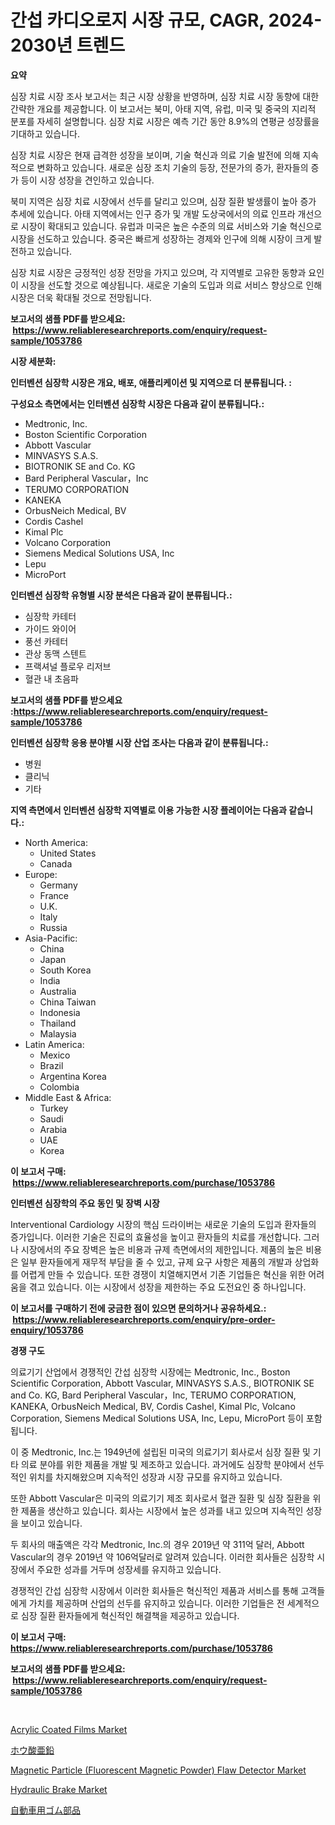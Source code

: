 <p><h1>간섭 카디오로지 시장 규모, CAGR, 2024-2030년 트렌드</h1></p><p><strong>요약</strong></p>
<p><p>심장 치료 시장 조사 보고서는 최근 시장 상황을 반영하며, 심장 치료 시장 동향에 대한 간략한 개요를 제공합니다. 이 보고서는 북미, 아태 지역, 유럽, 미국 및 중국의 지리적 분포를 자세히 설명합니다. 심장 치료 시장은 예측 기간 동안 8.9%의 연평균 성장률을 기대하고 있습니다.</p><p>심장 치료 시장은 현재 급격한 성장을 보이며, 기술 혁신과 의료 기술 발전에 의해 지속적으로 변화하고 있습니다. 새로운 심장 조치 기술의 등장, 전문가의 증가, 환자들의 증가 등이 시장 성장을 견인하고 있습니다.</p><p>북미 지역은 심장 치료 시장에서 선두를 달리고 있으며, 심장 질환 발생률이 높아 증가 추세에 있습니다. 아태 지역에서는 인구 증가 및 개발 도상국에서의 의료 인프라 개선으로 시장이 확대되고 있습니다. 유럽과 미국은 높은 수준의 의료 서비스와 기술 혁신으로 시장을 선도하고 있습니다. 중국은 빠르게 성장하는 경제와 인구에 의해 시장이 크게 발전하고 있습니다.</p><p>심장 치료 시장은 긍정적인 성장 전망을 가지고 있으며, 각 지역별로 고유한 동향과 요인이 시장을 선도할 것으로 예상됩니다. 새로운 기술의 도입과 의료 서비스 향상으로 인해 시장은 더욱 확대될 것으로 전망됩니다.</p></p>
<p><strong>보고서의 샘플 PDF를 받으세요: &nbsp;<a href="https://www.reliableresearchreports.com/enquiry/request-sample/1053786">https://www.reliableresearchreports.com/enquiry/request-sample/1053786</a></strong></p>
<p><strong>시장 세분화:</strong></p>
<p><strong> 인터벤션 심장학 시장은 개요, 배포, 애플리케이션 및 지역으로 더 분류됩니다. :</strong></p>
<p><strong>구성요소 측면에서는 인터벤션 심장학 시장은 다음과 같이 분류됩니다.:</strong></p>
<p><ul><li>Medtronic, Inc.</li><li>Boston Scientific Corporation</li><li>Abbott Vascular</li><li>MINVASYS S.A.S.</li><li>BIOTRONIK SE and Co. KG</li><li>Bard Peripheral Vascular，Inc</li><li>TERUMO CORPORATION</li><li>KANEKA</li><li>OrbusNeich Medical, BV</li><li>Cordis Cashel</li><li>Kimal Plc</li><li>Volcano Corporation</li><li>Siemens Medical Solutions USA, Inc</li><li>Lepu</li><li>MicroPort</li></ul></p>
<p><strong> 인터벤션 심장학 유형별 시장 분석은 다음과 같이 분류됩니다.:</strong></p>
<p><ul><li>심장학 카테터</li><li>가이드 와이어</li><li>풍선 카테터</li><li>관상 동맥 스텐트</li><li>프랙셔널 플로우 리저브</li><li>혈관 내 초음파</li></ul></p>
<p><strong>보고서의 샘플 PDF를 받으세요 :<a href="https://www.reliableresearchreports.com/enquiry/request-sample/1053786">https://www.reliableresearchreports.com/enquiry/request-sample/1053786</a></strong></p>
<p><strong> 인터벤션 심장학 응용 분야별 시장 산업 조사는 다음과 같이 분류됩니다.:</strong></p>
<p><ul><li>병원</li><li>클리닉</li><li>기타</li></ul></p>
<p><strong>지역 측면에서 인터벤션 심장학 지역별로 이용 가능한 시장 플레이어는 다음과 같습니다.:</strong></p>
<p><ul>
    <li>
        North America:
        <ul>
            <li>United States</li>
            <li>Canada</li>
        </ul>
    </li>
    <li>
        Europe:
        <ul>
            <li>Germany</li>
            <li>France</li>
            <li>U.K.</li>
            <li>Italy</li>
            <li>Russia</li>
        </ul>
    </li>
    <li>
        Asia-Pacific:
        <ul>
            <li>China</li>
            <li>Japan</li>
            <li>South Korea</li>
            <li>India</li>
            <li>Australia</li>
            <li>China Taiwan</li>
            <li>Indonesia</li>
            <li>Thailand</li>
            <li>Malaysia</li>
        </ul>
    </li>
    <li>
        Latin America:
        <ul>
            <li>Mexico</li>
            <li>Brazil</li>
            <li>Argentina Korea</li>
            <li>Colombia</li>
        </ul>
    </li>
    <li>
        Middle East & Africa:
        <ul>
            <li>Turkey</li>
            <li>Saudi</li>
            <li>Arabia</li>
            <li>UAE</li>
            <li>Korea</li>
        </ul>
    </li>
    </ul></p>
<p><strong>이 보고서 구매: &nbsp;<a href="https://www.reliableresearchreports.com/purchase/1053786">https://www.reliableresearchreports.com/purchase/1053786</a></strong></p>
<p><strong>인터벤션 심장학의 주요 동인 및 장벽 시장</strong></p>
<p><p>Interventional Cardiology 시장의 핵심 드라이버는 새로운 기술의 도입과 환자들의 증가입니다. 이러한 기술은 진료의 효율성을 높이고 환자들의 치료를 개선합니다. 그러나 시장에서의 주요 장벽은 높은 비용과 규제 측면에서의 제한입니다. 제품의 높은 비용은 일부 환자들에게 재무적 부담을 줄 수 있고, 규제 요구 사항은 제품의 개발과 상업화를 어렵게 만들 수 있습니다. 또한 경쟁이 치열해지면서 기존 기업들은 혁신을 위한 어려움을 겪고 있습니다. 이는 시장에서 성장을 제한하는 주요 도전요인 중 하나입니다.</p></p>
<p><strong>이 보고서를 구매하기 전에 궁금한 점이 있으면 문의하거나 공유하세요.: &nbsp;<a href="https://www.reliableresearchreports.com/enquiry/pre-order-enquiry/1053786">https://www.reliableresearchreports.com/enquiry/pre-order-enquiry/1053786</a></strong></p>
<p><strong>경쟁 구도</strong></p>
<p><p>의료기기 산업에서 경쟁적인 간섭 심장학 시장에는 Medtronic, Inc., Boston Scientific Corporation, Abbott Vascular, MINVASYS S.A.S., BIOTRONIK SE and Co. KG, Bard Peripheral Vascular，Inc, TERUMO CORPORATION, KANEKA, OrbusNeich Medical, BV, Cordis Cashel, Kimal Plc, Volcano Corporation, Siemens Medical Solutions USA, Inc, Lepu, MicroPort 등이 포함됩니다.</p><p>이 중 Medtronic, Inc.는 1949년에 설립된 미국의 의료기기 회사로서 심장 질환 및 기타 의료 분야를 위한 제품을 개발 및 제조하고 있습니다. 과거에도 심장학 분야에서 선두적인 위치를 차지해왔으며 지속적인 성장과 시장 규모를 유지하고 있습니다.</p><p>또한 Abbott Vascular은 미국의 의료기기 제조 회사로서 혈관 질환 및 심장 질환을 위한 제품을 생산하고 있습니다. 회사는 시장에서 높은 성과를 내고 있으며 지속적인 성장을 보이고 있습니다.</p><p>두 회사의 매출액은 각각 Medtronic, Inc.의 경우 2019년 약 311억 달러, Abbott Vascular의 경우 2019년 약 106억달러로 알려져 있습니다. 이러한 회사들은 심장학 시장에서 주요한 성과를 거두며 성장세를 유지하고 있습니다. </p><p>경쟁적인 간섭 심장학 시장에서 이러한 회사들은 혁신적인 제품과 서비스를 통해 고객들에게 가치를 제공하며 산업의 선두를 유지하고 있습니다. 이러한 기업들은 전 세계적으로 심장 질환 환자들에게 혁신적인 해결책을 제공하고 있습니다.</p></p>
<p><strong>이 보고서 구매: &nbsp; <a href="https://www.reliableresearchreports.com/purchase/1053786">https://www.reliableresearchreports.com/purchase/1053786</a></strong></p>
<p><strong>보고서의 샘플 PDF를 받으세요: &nbsp;<a href="https://www.reliableresearchreports.com/enquiry/request-sample/1053786">https://www.reliableresearchreports.com/enquiry/request-sample/1053786</a></strong><strong></strong></p>
<p>&nbsp;</p>
<p><p><a href="https://view.publitas.com/reportprime-1/acrylic-coated-films-market-offer-valuable-insights-into-market-size-market-share-market-trends-and-projections-spanning-from-2023-to-2030/">Acrylic Coated Films Market</a></p><p><a href="https://github.com/ihabdkwlxs948/Market-Research-Report-List-1/blob/main/3571848188428.md">ホウ酸亜鉛</a></p><p><a href="https://issuu.com/reportprime-2/docs/magnetic-particle-fluorescent-magnetic-powder-flaw">Magnetic Particle (Fluorescent Magnetic Powder) Flaw Detector Market</a></p><p><a href="https://github.com/mabutironaldo/Market-Research-Report-List-3/blob/main/hydraulic-brake-market.md">Hydraulic Brake Market</a></p><p><a href="https://medium.com/@kegley4963/%E8%87%AA%E5%8B%95%E8%BB%8A%E7%94%A8%E3%82%B4%E3%83%A0%E8%A3%BD%E5%93%81%E5%B8%82%E5%A0%B4-%E6%88%90%E5%8A%9F%E3%81%99%E3%82%8B%E3%83%93%E3%82%B8%E3%83%8D%E3%82%B9%E6%88%A6%E7%95%A5%E3%81%AE%E9%8D%B52031%E5%B9%B4%E3%81%BE%E3%81%A7%E3%81%AE%E4%BA%88%E6%B8%AC-f26d9bf488c2?postPublishedType=initial">自動車用ゴム部品</a></p></p>